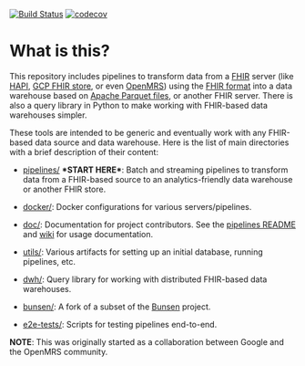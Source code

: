 [![Build
Status](https://badger-zpct3epzcq-ue.a.run.app/build/status?project=cloud-build-fhir&id=4b13d289-3b1e-4a45-aa86-8166d5a5f481)](https://storage.googleapis.com/cloud-build-gh-logs/README.html)
[![codecov](https://codecov.io/gh/GoogleCloudPlatform/openmrs-fhir-analytics/branch/master/graph/badge.svg)](https://codecov.io/gh/GoogleCloudPlatform/openmrs-fhir-analytics)

# What is this?

This repository includes pipelines to transform data from a [FHIR](https://hl7.org/fhir/)
server (like [HAPI](https://hapifhir.io/),
[GCP FHIR store](https://cloud.google.com/healthcare-api/docs/concepts/fhir#fhir_stores),
or even [OpenMRS](https://openmrs.org)) using the
[FHIR format](https://www.hl7.org/fhir/overview.html) into a data warehouse
based on [Apache Parquet files](https://parquet.apache.org), or another FHIR
server. There is also a query library in Python to make working with FHIR-based
data warehouses simpler.

These tools are intended to be generic and eventually work with any FHIR-based
data source and data warehouse. Here is the list of main directories with a
brief description of their content:

- [pipelines/](pipelines/) **\*START HERE\***: Batch and streaming pipelines to transform data from 
a FHIR-based source to an analytics-friendly data warehouse or another FHIR
store.

- [docker/](docker/): Docker configurations for various servers/pipelines.

- [doc/](doc/): Documentation for project contributors. See the
  [pipelines README](pipelines/README.md) and
  [wiki](https://github.com/google/fhir-data-pipes/wiki) for usage documentation.

- [utils/](utils/): Various artifacts for setting up an initial database, running
  pipelines, etc.
  
- [dwh/](dwh/): Query library for working with distributed FHIR-based data
  warehouses.

- [bunsen/](bunsen/): A fork of a subset of the
  [Bunsen](https://github.com/cerner/bunsen) project.  
  
- [e2e-tests/](e2e-tests/): Scripts for testing pipelines end-to-end.

**NOTE**: This was originally started as a collaboration between Google and
the OpenMRS community.
